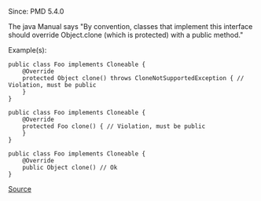 Since: PMD 5.4.0

The java Manual says "By convention, classes that implement this interface should override
Object.clone (which is protected) with a public method."

Example(s):
```
public class Foo implements Cloneable {
    @Override
    protected Object clone() throws CloneNotSupportedException { // Violation, must be public
    }
}

public class Foo implements Cloneable {
    @Override
    protected Foo clone() { // Violation, must be public
    }
}

public class Foo implements Cloneable {
    @Override
    public Object clone() // Ok
}
```

[Source](https://pmd.github.io/pmd-5.5.4/pmd-java/rules/java/clone.html#CloneMethodMustBePublic)
